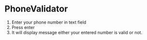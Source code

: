 PhoneValidator
==============

1. Enter your phone number in text field
2. Press enter
3. It will display message either your entered number is valid or not.
